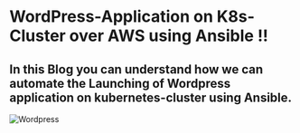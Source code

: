 # WordPress-Application on K8s-Cluster over AWS using Ansible !!
## In this Blog you can understand how we can automate the Launching of Wordpress application on kubernetes-cluster using Ansible.
![Wordpress](https://s.w.org/about/images/logos/wordpress-logo-stacked-rgb.png)
